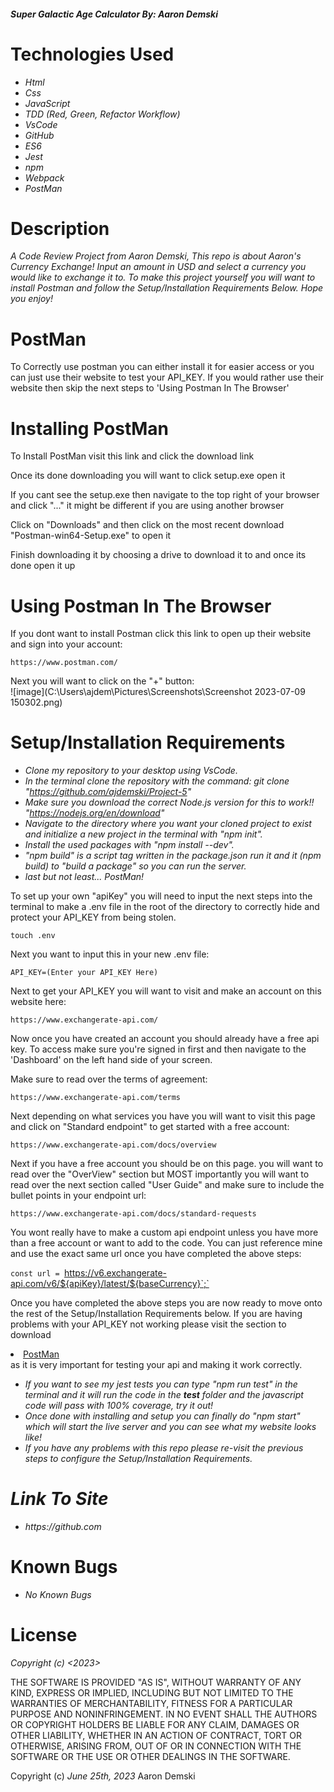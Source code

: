 #### _Super Galactic Age Calculator By: Aaron Demski_

# Technologies Used

* _Html_
* _Css_
* _JavaScript_
* _TDD (Red, Green, Refactor Workflow)_
* _VsCode_
* _GitHub_
* _ES6_
* _Jest_
* _npm_
* _Webpack_
* _PostMan_

# Description

_A Code Review Project from Aaron Demski, This repo is about Aaron's Currency Exchange! Input an amount in USD and select a currency you would like to exchange it to. To make this project yourself you will want to install Postman and follow the Setup/Installation Requirements Below. Hope you enjoy!_

# PostMan

To Correctly use postman you can either install it for easier access or you can just use their website to test your API_KEY. If you would rather use their website then skip the next steps to 'Using Postman In The Browser'

# Installing PostMan 

To Install PostMan visit this link and click the download link

Once its done downloading you will want to click setup.exe open it

If you cant see the setup.exe then navigate to the top right of your browser and click "..." it might be different if you are using another browser

Click on "Downloads" and then click on the most recent download "Postman-win64-Setup.exe" to open it

Finish downloading it by choosing a drive to download it to and once its done open it up

# Using Postman In The Browser

If you dont want to install Postman click this link to open up their website and sign into your account:

`https://www.postman.com/`

Next you will want to click on the "+" button:<br>
![image](C:\Users\ajdem\Pictures\Screenshots\Screenshot 2023-07-09 150302.png)

# Setup/Installation Requirements

* _Clone my repository to your desktop using VsCode._
* _In the terminal clone the repository with the command: git clone "https://github.com/ajdemski/Project-5"_
* _Make sure you download the correct Node.js version for this to work!! "https://nodejs.org/en/download"_
* _Navigate to the directory where you want your cloned project to exist and initialize a new project in the terminal with "npm init"._
* _Install the used packages with "npm install --dev"._
* _"npm build" is a script tag written in the package.json run it and it (npm build) to "build a package" so you can run the server._
* _last but not least... PostMan!_

To set up your own "apiKey" you will need to input the next steps into the terminal to make a .env file in the root of the directory to correctly hide and protect your API_KEY from being stolen.

`touch .env`

Next you want to input this in your new .env file:

`API_KEY=(Enter your API_KEY Here)`

Next to get your API_KEY you will want to visit and make an account on this website here:

`https://www.exchangerate-api.com/`

Now once you have created an account you should already have a free api key. To access make sure you're signed in first and then navigate to the 'Dashboard' on the left hand side of your screen.

Make sure to read over the terms of agreement:

`https://www.exchangerate-api.com/terms`

Next depending on what services you have you will want to visit this page and click on "Standard endpoint" to get started with a free account:

`https://www.exchangerate-api.com/docs/overview`

Next if you have a free account you should be on this page. you will want to read over the "OverView" section but MOST importantly you will want to read over the next section called "User Guide" and make sure to include the bullet points in your endpoint url:

`https://www.exchangerate-api.com/docs/standard-requests`


You wont really have to make a custom api endpoint unless you have more than a free account or want to add to the code. You can just reference mine and use the exact same url once you have completed the above steps:

`const url = `https://v6.exchangerate-api.com/v6/${apiKey}/latest/${baseCurrency}`;`

Once you have completed the above steps you are now ready to move onto the rest of the Setup/Installation Requirements below. If you are having problems with your API_KEY not working please visit the section to download <li><a href='#PostMan'>PostMan</a></li> as it is very important for testing your api and making it work correctly.

* _If you want to see my jest tests you can type "npm run test" in the terminal and it will run the code in the __test__ folder and the javascript code will pass with 100% coverage, try it out!_
* _Once done with installing and setup you can finally do "npm start" which will start the live server and you can see what my website looks like!_
* _If you have any problems with this repo please re-visit the previous steps to configure the Setup/Installation Requirements._

# _Link To Site_
 
* _https://github.com_

# Known Bugs

* _No Known Bugs_

# License

_Copyright (c) <2023> <Aaron Demski>_

THE SOFTWARE IS PROVIDED "AS IS", WITHOUT WARRANTY OF ANY KIND, EXPRESS OR
IMPLIED, INCLUDING BUT NOT LIMITED TO THE WARRANTIES OF MERCHANTABILITY,
FITNESS FOR A PARTICULAR PURPOSE AND NONINFRINGEMENT. IN NO EVENT SHALL THE
AUTHORS OR COPYRIGHT HOLDERS BE LIABLE FOR ANY CLAIM, DAMAGES OR OTHER
LIABILITY, WHETHER IN AN ACTION OF CONTRACT, TORT OR OTHERWISE, ARISING FROM,
OUT OF OR IN CONNECTION WITH THE SOFTWARE OR THE USE OR OTHER DEALINGS IN THE
SOFTWARE.

Copyright (c) _June 25th, 2023_ Aaron Demski